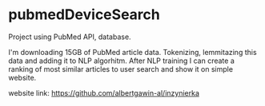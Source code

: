 # pubmedDeviceSearch

Project using PubMed API, database.

I'm downloading 15GB of PubMed article data.
Tokenizing, lemmitazing this data and adding it to NLP algorhitm.
After NLP training I can create a ranking of most similar articles to user search and show it on simple website.

website link: https://github.com/albertgawin-al/inzynierka
